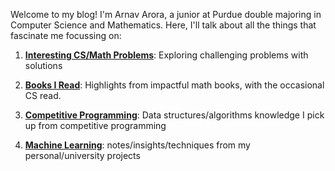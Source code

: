 Welcome to my blog! I'm Arnav Arora, a junior at Purdue double majoring in Computer Science and Mathematics. Here, I'll talk about all the things that fascinate me focussing on:

1. **[Interesting CS/Math Problems](./Interesting%20Stuff%20IDK/What's%20Here?%20-%20Miscellaneous.md)**: Exploring challenging problems with solutions

2. **[Books I Read](./Books%20I%20Read/What's%20Here?%20-%20Books.md)**: Highlights from impactful math books, with the occasional CS read.

3. **[Competitive Programming](./Competitive%20Programming/What's%20Here?%20-%20CP.md)**: Data structures/algorithms knowledge I pick up from competitive programming

4. **[Machine Learning](./ML%20Stuff/What's%20Here?%20-%20ML.md)**: notes/insights/techniques from my personal/university projects